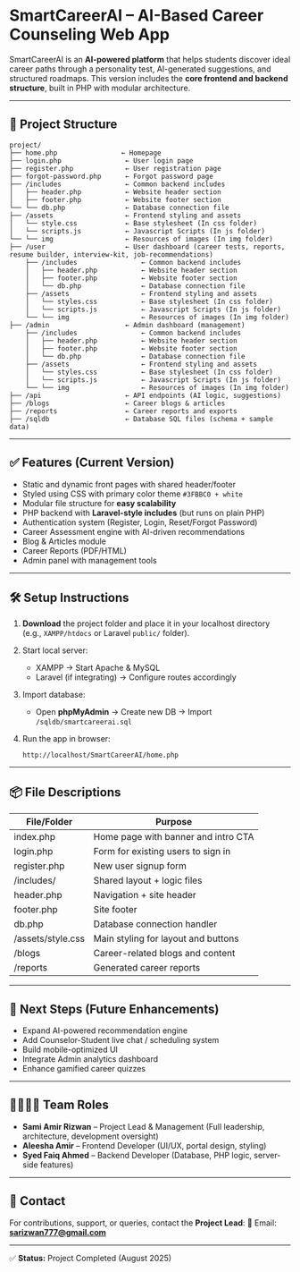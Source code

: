 # SmartCareerAI – AI-Based Career Counseling Web App

SmartCareerAI is an **AI-powered platform** that helps students discover ideal career paths through a personality test, AI-generated suggestions, and structured roadmaps. This version includes the **core frontend and backend structure**, built in PHP with modular architecture.

---

## 📁 Project Structure

```
project/
├── home.php                ← Homepage
├── login.php                ← User login page
├── register.php             ← User registration page
├── forgot-password.php      ← Forgot password page
├── /includes                ← Common backend includes
│   ├── header.php           ← Website header section
│   ├── footer.php           ← Website footer section
└── └── db.php               ← Database connection file
├── /assets                  ← Frontend styling and assets
│   └── style.css            ← Base stylesheet (In css folder)
│   └── scripts.js           ← Javascript Scripts (In js folder)
└── └── img                  ← Resources of images (In img folder)
├── /user                    ← User dashboard (career tests, reports, resume builder, interview-kit, job-recommendations)
    ├── /includes                ← Common backend includes
    │   ├── header.php           ← Website header section
    │   ├── footer.php           ← Website footer section
    │   └── db.php               ← Database connection file
    ├── /assets                  ← Frontend styling and assets
    │   └── styles.css           ← Base stylesheet (In css folder)
    │   └── scripts.js           ← Javascript Scripts (In js folder)
    └── └── img                  ← Resources of images (In img folder)
├── /admin                   ← Admin dashboard (management)
    ├── /includes                ← Common backend includes
    │   ├── header.php           ← Website header section
    │   ├── footer.php           ← Website footer section
    │   └── db.php               ← Database connection file
    ├── /assets                  ← Frontend styling and assets
    │   └── styles.css           ← Base stylesheet (In css folder)
    │   └── scripts.js           ← Javascript Scripts (In js folder)
    └── └── img                  ← Resources of images (In img folder)
├── /api                     ← API endpoints (AI logic, suggestions)
├── /blogs                   ← Career blogs & articles
├── /reports                 ← Career reports and exports
├── /sqldb                   ← Database SQL files (schema + sample data)
```

---

## ✅ Features (Current Version)

* Static and dynamic front pages with shared header/footer
* Styled using CSS with primary color theme `#3FBBC0 + white`
* Modular file structure for **easy scalability**
* PHP backend with **Laravel-style includes** (but runs on plain PHP)
* Authentication system (Register, Login, Reset/Forgot Password)
* Career Assessment engine with AI-driven recommendations
* Blog & Articles module
* Career Reports (PDF/HTML)
* Admin panel with management tools

---

## 🛠 Setup Instructions

1. **Download** the project folder and place it in your localhost directory (e.g., `XAMPP/htdocs` or Laravel `public/` folder).
2. Start local server:

   * XAMPP → Start Apache & MySQL
   * Laravel (if integrating) → Configure routes accordingly
3. Import database:

   * Open **phpMyAdmin** → Create new DB → Import `/sqldb/smartcareerai.sql`
4. Run the app in browser:

   ```
   http://localhost/SmartCareerAI/home.php
   ```

---

## 📦 File Descriptions

| File/Folder       | Purpose                             |
| ----------------- | ----------------------------------- |
| index.php         | Home page with banner and intro CTA |
| login.php         | Form for existing users to sign in  |
| register.php      | New user signup form                |
| /includes/        | Shared layout + logic files         |
| header.php        | Navigation + site header            |
| footer.php        | Site footer                         |
| db.php            | Database connection handler         |
| /assets/style.css | Main styling for layout and buttons |
| /blogs            | Career-related blogs and content    |
| /reports          | Generated career reports            |

---

## 📌 Next Steps (Future Enhancements)

* Expand AI-powered recommendation engine
* Add Counselor-Student live chat / scheduling system
* Build mobile-optimized UI
* Integrate Admin analytics dashboard
* Enhance gamified career quizzes

---

## 👨‍👩‍👧‍👦 Team Roles

* **Sami Amir Rizwan** – Project Lead & Management (Full leadership, architecture, development oversight)
* **Aleesha Amir** – Frontend Developer (UI/UX, portal design, styling)
* **Syed Faiq Ahmed** – Backend Developer (Database, PHP logic, server-side features)

---

## 📧 Contact

For contributions, support, or queries, contact the **Project Lead**:
📩 Email: **[sarizwan777@gmail.com](mailto:sarizwan777@gmail.com)**

---

✅ **Status:** Project Completed (August 2025)
